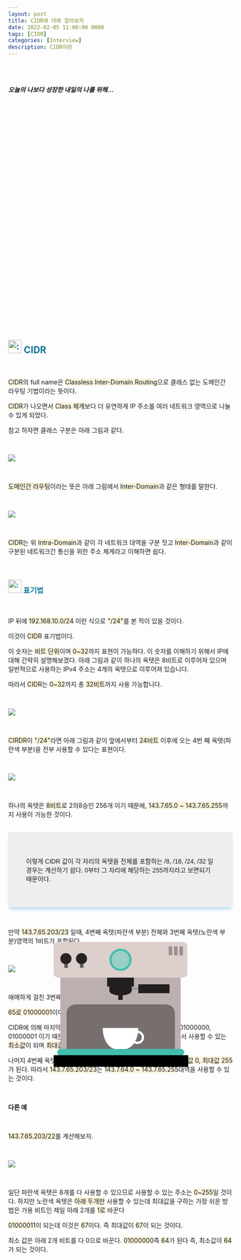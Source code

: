 ```yaml
---
layout: post
title: CIDR에 대해 알아보자
date: 2022-02-05 11:00:00 0000
tags: [CIDR]
categories: [Interview]
description: CIDR이란
---
```


<br><br>

_**오늘의 나보다 성장한 내일의 나를 위해...**_

<br>

<br><br>

<style>
.containercoffee {
  width: 300px;
  height: 280px;
  position: relative;
  top: calc(50% - 140px);
  left: calc(50% - 150px);
}
.coffee-header {
  width: 100%;
  height: 80px;
  position: absolute;
  top: 0;
  left: 0;
  background-color: #ddcfcc;
  border-radius: 10px;
}
.coffee-header__buttons {
  width: 25px;
  height: 25px;
  position: absolute;
  top: 25px;
  background-color: #282323;
  border-radius: 50%;
}
.coffee-header__buttons::after {
  content: "";
  width: 8px;
  height: 8px;
  position: absolute;
  bottom: -8px;
  left: calc(50% - 4px);
  background-color: #615e5e;
}
.coffee-header__button-one {
  left: 15px;
}
.coffee-header__button-two {
  left: 50px;
}
.coffee-header__display {
  width: 50px;
  height: 50px;
  position: absolute;
  top: calc(50% - 25px);
  left: calc(50% - 25px);
  border-radius: 50%;
  background-color: #9acfc5;
  border: 5px solid #43beae;
  box-sizing: border-box;
}
.coffee-header__details {
  width: 8px;
  height: 20px;
  position: absolute;
  top: 10px;
  right: 10px;
  background-color: #9b9091;
  box-shadow: -12px 0 0 #9b9091, -24px 0 0 #9b9091;
}
.coffee-medium {
  width: 90%;
  height: 160px;
  position: absolute;
  top: 80px;
  left: calc(50% - 45%);
  background-color: #bcb0af;
}
.coffee-medium:before {
  content: "";
  width: 90%;
  height: 100px;
  background-color: #776f6e;
  position: absolute;
  bottom: 0;
  left: calc(50% - 45%);
  border-radius: 20px 20px 0 0;
}
.coffe-medium__exit {
  width: 60px;
  height: 20px;
  position: absolute;
  top: 0;
  left: calc(50% - 30px);
  background-color: #231f20;
}
.coffe-medium__exit::before {
  content: "";
  width: 50px;
  height: 20px;
  border-radius: 0 0 50% 50%;
  position: absolute;
  bottom: -20px;
  left: calc(50% - 25px);
  background-color: #231f20;
}
.coffe-medium__exit::after {
  content: "";
  width: 10px;
  height: 10px;
  position: absolute;
  bottom: -30px;
  left: calc(50% - 5px);
  background-color: #231f20;
}
.coffee-medium__arm {
  width: 70px;
  height: 20px;
  position: absolute;
  top: 15px;
  right: 25px;
  background-color: #231f20;
}
.coffee-medium__arm::before {
  content: "";
  width: 15px;
  height: 5px;
  position: absolute;
  top: 7px;
  left: -15px;
  background-color: #9e9495;
}
.coffee-medium__cup {
  width: 80px;
  height: 47px;
  position: absolute;
  bottom: 0;
  left: calc(50% - 40px);
  background-color: #FFF;
  border-radius: 0 0 70px 70px / 0 0 110px 110px;
}
.coffee-medium__cup::after {
  content: "";
  width: 20px;
  height: 20px;
  position: absolute;
  top: 6px;
  right: -13px;
  border: 5px solid #FFF;
  border-radius: 50%;
}
@keyframes liquid {
  0% {
    height: 0px;  
    opacity: 1;
  }
  5% {
    height: 0px;  
    opacity: 1;
  }
  20% {
    height: 62px;  
    opacity: 1;
  }
  95% {
    height: 62px;
    opacity: 1;
  }
  100% {
    height: 62px;
    opacity: 0;
  }
}
.coffee-medium__liquid {
  width: 6px;
  height: 63px;
  opacity: 0;
  position: absolute;
  top: 50px;
  left: calc(50% - 3px);
  background-color: #74372b;
  animation: liquid 4s 4s linear infinite;
}
.coffee-medium__smoke {
  width: 8px;
  height: 20px;
  position: absolute;  
  border-radius: 5px;
  background-color: #b3aeae;
}
@keyframes smokeOne {
  0% {
    bottom: 20px;
    opacity: 0;
  }
  40% {
    bottom: 50px;
    opacity: .5;
  }
  80% {
    bottom: 80px;
    opacity: .3;
  }
  100% {
    bottom: 80px;
    opacity: 0;
  }
}
@keyframes smokeTwo {
  0% {
    bottom: 40px;
    opacity: 0;
  }
  40% {
    bottom: 70px;
    opacity: .5;
  }
  80% {
    bottom: 80px;
    opacity: .3;
  }
  100% {
    bottom: 80px;
    opacity: 0;
  }
}
.coffee-medium__smoke-one {
  opacity: 0;
  bottom: 50px;
  left: 102px;
  animation: smokeOne 3s 4s linear infinite;
}
.coffee-medium__smoke-two {
  opacity: 0;
  bottom: 70px;
  left: 118px;
  animation: smokeTwo 3s 5s linear infinite;
}
.coffee-medium__smoke-three {
  opacity: 0;
  bottom: 65px;
  right: 118px;
  animation: smokeTwo 3s 6s linear infinite;
}
.coffee-medium__smoke-for {
  opacity: 0;
  bottom: 50px;
  right: 102px;
  animation: smokeOne 3s 5s linear infinite;
}
.coffee-footer {
  width: 95%;
  height: 15px;
  position: absolute;
  bottom: 25px;
  left: calc(50% - 47.5%);
  background-color: #41bdad;
  border-radius: 10px;
}
.coffee-footer::after {
  content: "";
  width: 106%;
  height: 26px;
  position: absolute;
  bottom: -25px;
  left: -8px;
  background-color: #000;
}
</style>

<div class="containercoffee">
    <div class="coffee-header">
      <div class="coffee-header__buttons coffee-header__button-one"></div>
      <div class="coffee-header__buttons coffee-header__button-two"></div>
      <div class="coffee-header__display"></div>
      <div class="coffee-header__details"></div>
    </div>
    <div class="coffee-medium">
      <div class="coffe-medium__exit"></div>
      <div class="coffee-medium__arm"></div>
      <div class="coffee-medium__liquid"></div>
      <div class="coffee-medium__smoke coffee-medium__smoke-one"></div>
      <div class="coffee-medium__smoke coffee-medium__smoke-two"></div>
      <div class="coffee-medium__smoke coffee-medium__smoke-three"></div>
      <div class="coffee-medium__smoke coffee-medium__smoke-for"></div>
      <div class="coffee-medium__cup"></div>
    </div>
    <div class="coffee-footer"></div>
</div>

<br><br><br><br><br><br><br><br>

<h2 style="color:#107896;  font-weight:bold">
<img class="emoji" title=":pushpin:" alt=":pushpin:" src="https://github.githubassets.com/images/icons/emoji/unicode/270f.png" height="30" width="30"> CIDR
</h2>

<br>

<span style="background: rgb(251,243,219)">CIDR</span>의 full name은 <span style="background: rgb(251,243,219)">Classless Inter-Domain Routing</span>으로 클래스 없는 도메인간 라우팅 기법이라는 뜻이다.

<span style="background: rgb(251,243,219)">CIDR</span>가 나오면서 <span style="background: rgb(251,243,219)">Class 체계</span>보다 더 유연하게 IP 주소를 여러 네트워크 영역으로 나눌 수 있게 되었다.

참고 하자면 클래스 구분은 아래 그림과 같다.

<br>

![](/images/Interview/post16/2022-02-05-12-08-04.png?style=centerme)

<br>

<span style="background: rgb(251,243,219)">도메인간 라우팅</span>이라는 뜻은 아래 그림에서 <span style="background: rgb(251,243,219)">Inter-Domain</span>과 같은 형태를 말한다.

<br>

![](/images/Interview/post16/2022-02-05-12-10-14.png?style=centerme)

<br>

<span style="background: rgb(251,243,219)">CIDR</span>는 위 <span style="background: rgb(251,243,219)">Intra-Domain</span>과 같이 각 네트워크 대역을 구분 짓고 <span style="background: rgb(251,243,219)">Inter-Domain</span>과 같이 구분된 네트워크간 통신을 위한 주소 체계라고 이해하면 쉽다.

<br>

<h3 style="color:#107896;  font-weight:bold">
<img class="emoji" title=":pushpin:" alt=":pushpin:" src="https://github.githubassets.com/images/icons/emoji/unicode/1f4cc.png" height="30" width="30"> 표기법
</h3>

<br>

IP 뒤에 <span style="background: rgb(251,243,219)">192.168.10.0/24</span> 이런 식으로 <span style="background: rgb(251,243,219)">"/24"</span>를 본 적이 있을 것이다.

이것이 <span style="background: rgb(251,243,219)">CIDR</span> 표기법이다.

이 숫자는 <span style="background: rgb(251,243,219)">비트 단위</span>이며 <span style="background: rgb(251,243,219)">0~32</span>까지 표현이 가능하다. 이 숫자를 이해하기 위해서 IP에 대해 간략히 설명해보겠다. 아래 그림과 같이 하나의 옥텟은 8비트로 이루어져 있으며 일반적으로 사용하는 IPv4 주소는 4개의 옥텟으로 이루어져 있습니다.

따라서 <span style="background: rgb(251,243,219)">CIDR</span>는 <span style="background: rgb(251,243,219)">0~32</span>까지 총 <span style="background: rgb(251,243,219)">32비트</span>까지 사용 가능합니다.

<br>

![](/images/Interview/post16/2022-02-05-12-14-02.png?style=centerme)

<br>

<span style="background: rgb(251,243,219)">CIRDR</span>이 <span style="background: rgb(251,243,219)">"/24"</span>라면 아래 그림과 같이 앞에서부터 <span style="background: rgb(251,243,219)">24비트</span> 이후에 오는 4번 째 옥텟(파란색 부분)을 전부 사용할 수 있다는 표현이다.

<br>

![](/images/Interview/post16/2022-02-05-12-21-33.png?style=centerme)

<br>

하나의 옥텟은 <span style="background: rgb(251,243,219)">8비트</span>로 2의8승인 256개 이기 때문에, <span style="background: rgb(251,243,219)">143.7.65.0 ~ 143.7.65.255</span>까지 사용이 가능한 것이다.

<br>

<link href="http://fonts.googleapis.com/earlyaccess/hanna.css" rel="stylesheet">
<div style="background: #eee;
  box-shadow: 0 8px 8px -4px lightblue; font-family: 'Hanna', sans-serif;; padding: 40px;">

이렇게 CIDR 값이 각 자리의 옥텟을 전체를 포함하는 /8, /16, /24, /32 일 경우는 계산하기 쉽다. 0부터 그 자리에 해당하는 255까지라고 보면되기 때문이다.</div>

<br>

만약 <span style="background: rgb(251,243,219)">143.7.65.203/23</span> 일때, 4번째 옥텟(파란색 부분) 전체와 3번째 옥텟(노란색 부분)영역의 1비트가 포함된다.

<br>

![](/images/Interview/post16/2022-02-05-13-58-33.png?style=centerme)

<br>

애매하게 걸친 3번째 옥텟을 2진수로 표현해보자.

<span style="background: rgb(251,243,219)">65로 01000001</span>이다.

CIDR에 의해 마지막 자리 1비트를 0 또는 1을 사용할 수 있게 되면 01000000, 01000001 이기 때문에 64, 65가 된다. 여기서 <span style="background: rgb(251,243,219)">64</span>가 3번째 옥텟에서 사용할 수 있는 <span style="background: rgb(251,243,219)">최소값</span>이 되며 <span style="background: rgb(251,243,219)">최대값</span>은 <span style="background: rgb(251,243,219)">65</span>가 된다.

나머지 4번째 옥텟(파란색 부분)은 전체를 사용할 수 있기 때문에 <span style="background: rgb(251,243,219)">최소값 0, 최대값 255</span>가 된다. 따라서 <span style="background: rgb(251,243,219)">143.7.65.203/23</span>는 <span style="background: rgb(251,243,219)">143.7.64.0 ~ 143.7.65.255</span>대역을 사용할 수 있는 것이다.

<br>

**다른 예**

<br>

<span style="background: rgb(251,243,219)">143.7.65.203/22</span>를 계산해보자.

<br>

![](/images/Interview/post16/2022-02-05-14-03-06.png?style=centerme)

<br>

일단 파란색 옥텟은 8개를 다 사용할 수 있으므로 사용할 수 있는 주소는 <span style="background: rgb(251,243,219)">0~255</span>일 것이다. 하지만 노란색 옥텟은 <span style="background: rgb(251,243,219)">아래 두개만</span> 사용할 수 있는데 최대값을 구하는 가장 쉬운 방법은 가용 비트인 제일 아래 2개를 <span style="background: rgb(251,243,219)">1로</span> 바꾼다

<span style="background: rgb(251,243,219)">01000011</span>이 되는데 이것은 <span style="background: rgb(251,243,219)">67</span>이다. 즉 최대값이 <span style="background: rgb(251,243,219)">67</span>이 되는 것이다. 

최소 값은 아래 2개 비트를 다 0으로 바꾼다. <span style="background: rgb(251,243,219)">01000000</span>즉 <span style="background: rgb(251,243,219)">64</span>가 된다 즉, 최소값이 <span style="background: rgb(251,243,219)">64</span>가 되는 것이다.